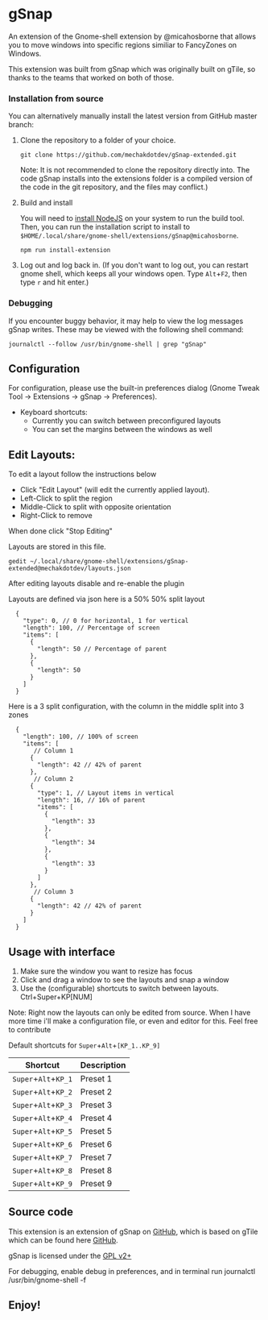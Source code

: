 # gSnap

An extension of the Gnome-shell extension by @micahosborne that allows you to move windows into specific regions similiar to FancyZones on Windows.

This extension was built from gSnap which was originally built on gTile, so thanks to the teams that worked on both of those.

### Installation from source
You can alternatively manually install the latest version from GitHub master branch:

1. Clone the repository to a folder of your choice.

   ```shell
   git clone https://github.com/mechakdotdev/gSnap-extended.git
   ```
   Note: It is not recommended to clone the repository directly into. The code gSnap
   installs into the extensions folder is a compiled version of the code in the
   git repository, and the files may conflict.)

2. Build and install

   You will need to [install NodeJS](https://nodejs.org) on your
   system to run the build tool. Then, you can run the installation script to
   install to `$HOME/.local/share/gnome-shell/extensions/gSnap@micahosborne`.
   
   ```shell
   npm run install-extension
   ```

3. Log out and log back in. (If you don't want to log out, you can restart gnome
   shell, which keeps all your windows open. Type `Alt`+`F2`, then type `r` and
   hit enter.)


### Debugging

If you encounter buggy behavior, it may help to view the log messages gSnap
writes. These may be viewed with the following shell command:

```shell
journalctl --follow /usr/bin/gnome-shell | grep "gSnap"
```

## Configuration

For configuration, please use the built-in preferences dialog (Gnome Tweak Tool -> Extensions -> gSnap -> Preferences).

* Keyboard shortcuts:
  * Currently you can switch between preconfigured layouts
  * You can set the margins between the windows as well
   
## Edit Layouts:
To edit a layout follow the instructions below
* Click "Edit Layout" (will edit the currently applied layout).
* Left-Click to split the region
* Middle-Click to split with opposite orientation
* Right-Click to remove

When done click "Stop Editing"

Layouts are stored in this file.
```shell
gedit ~/.local/share/gnome-shell/extensions/gSnap-extended@mechakdotdev/layouts.json 
```
After editing layouts disable and re-enable the plugin

Layouts are defined via json here is a 50% 50% split layout
```jsonc
  {
    "type": 0, // 0 for horizontal, 1 for vertical
    "length": 100, // Percentage of screen
    "items": [
      {
        "length": 50 // Percentage of parent
      },
      {
        "length": 50
      }
    ]
  }
```
Here is a 3 split configuration, with the column in the middle split into 3 zones
```jsonc
  {
    "length": 100, // 100% of screen
    "items": [
       // Column 1
      {
        "length": 42 // 42% of parent
      },
       // Column 2
      {
        "type": 1, // Layout items in vertical
        "length": 16, // 16% of parent
        "items": [
          {
            "length": 33
          },
          {
            "length": 34
          },
          {
            "length": 33
          }
        ]
      },
       // Column 3
      {
        "length": 42 // 42% of parent
      }
    ]
  }
```

## Usage with interface

1. Make sure the window you want to resize has focus
2. Click and drag a window to see the layouts and snap a window
3. Use the (configurable) shortcuts to switch between layouts. Ctrl+Super+KP[NUM]

Note: Right now the layouts can only be edited from source.  When I have more time i'll make a configuration file, or even and editor for this.  Feel free to contribute

Default shortcuts for `Super`+`Alt`+`[KP_1..KP_9]`

Shortcut | Description
------------ | -------------
`Super`+`Alt`+`KP_1` | Preset 1
`Super`+`Alt`+`KP_2` | Preset 2
`Super`+`Alt`+`KP_3` | Preset 3
`Super`+`Alt`+`KP_4` | Preset 4
`Super`+`Alt`+`KP_5` | Preset 5
`Super`+`Alt`+`KP_6` | Preset 6
`Super`+`Alt`+`KP_7` | Preset 7
`Super`+`Alt`+`KP_8` | Preset 8
`Super`+`Alt`+`KP_9` | Preset 9

## Source code

This extension is an extension of gSnap on [GitHub](https://github.com/micahosborne/gSnap), which is based on gTile which can be found here [GitHub](https://github.com/gTile/gtile).

gSnap is licensed under the [GPL v2+](https://www.gnu.org/licenses/gpl-2.0.html)

For debugging, enable debug in preferences, and in terminal run journalctl /usr/bin/gnome-shell -f

## Enjoy!

